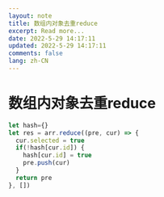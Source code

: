 ```yaml
---
layout: note
title: 数组内对象去重reduce
excerpt: Read more...
date: 2022-5-29 14:17:11
updated: 2022-5-29 14:17:11
comments: false
lang: zh-CN
---
```


# 数组内对象去重reduce
```js
let hash={}
let res = arr.reduce((pre, cur) => {
  cur.selected = true
  if(!hash[cur.id]) {
    hash[cur.id] = true
    pre.push(cur)
  }
  return pre
}, [])
```
  